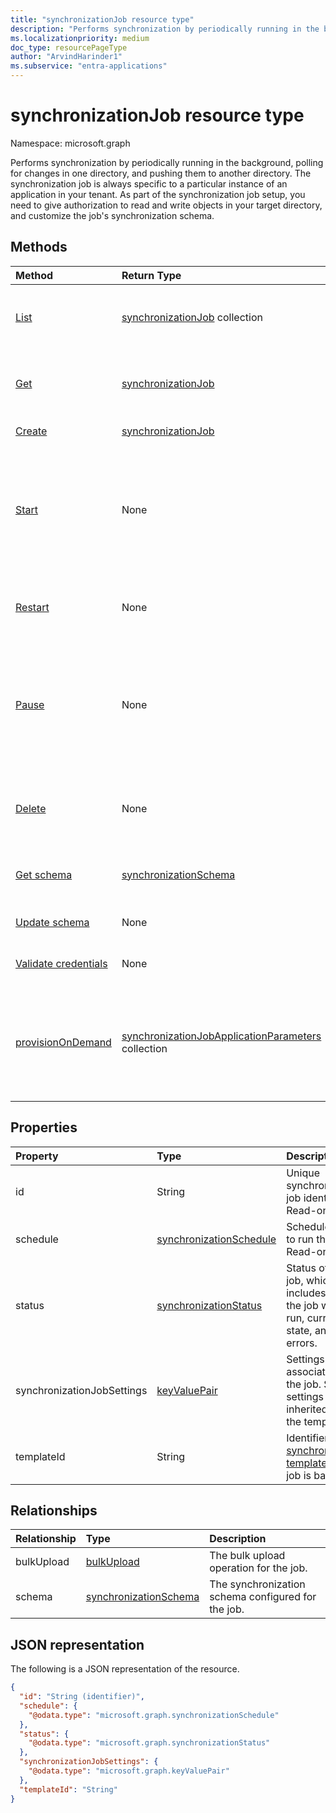 ```yaml
---
title: "synchronizationJob resource type"
description: "Performs synchronization by periodically running in the background, polling for changes in one directory, and pushing them to another directory."
ms.localizationpriority: medium
doc_type: resourcePageType
author: "ArvindHarinder1"
ms.subservice: "entra-applications"
---
```


# synchronizationJob resource type

Namespace: microsoft.graph

Performs synchronization by periodically running in the background, polling for changes in one directory, and pushing them to another directory. The synchronization job is always specific to a particular instance of an application in your tenant. As part of the synchronization job setup, you need to give authorization to read and write objects in your target directory, and customize the job's synchronization schema.

## Methods

| Method        | Return Type               | Description                  |
|:--------------|:--------------------------|:-----------------------------|
|[List](../api/synchronization-synchronization-list-jobs.md)             |[synchronizationJob](synchronization-synchronizationjob.md) collection  |List existing jobs for a given application instance (service principal).|
|[Get](../api/synchronization-synchronizationjob-get.md) | [synchronizationJob](synchronization-synchronizationjob.md) |Read properties and relationships of a synchronizationJob object.|
|[Create](../api/synchronization-synchronization-post-jobs.md)         |[synchronizationJob](synchronization-synchronizationjob.md)   |Create new job for a given application.|
|[Start](../api/synchronization-synchronizationjob-start.md)          |None   |Start synchronization. If the job is in a paused state, it continues from the point where the job was paused. If the job is in quarantine, the quarantine status is cleared.|
|[Restart](../api/synchronization-synchronizationjob-restart.md)      |None   |Force the job to start over and re-process all the objects in the directory.|
|[Pause](../api/synchronization-synchronizationjob-pause.md)          |None   |Temporarily stop synchronization. All the progress, including job state, is persisted, and the job will continue from where it left off when a [Start](../api/synchronization-synchronizationjob-start.md) call is made.|
|[Delete](../api/synchronization-synchronizationjob-delete.md)        |None   |Stop synchronization, and permanently delete all the state associated with the job.|
|[Get schema](../api/synchronization-synchronizationschema-get.md)    |[synchronizationSchema](synchronization-synchronizationschema.md)   |Retrieve the job's effective synchronization schema.|
|[Update schema](../api/synchronization-synchronizationschema-update.md)    |None   |Update the job's synchronization schema. |
|[Validate credentials](../api/synchronization-synchronizationjob-validatecredentials.md)|None|Test provided credentials against target directory.|
|[provisionOnDemand](../api/synchronization-synchronizationjob-provisionondemand.md)|[synchronizationJobApplicationParameters](../resources/synchronization-synchronizationjobapplicationparameters.md) collection|Represents the objects that will be provisioned and the synchronization rules executed. The resource is primarily used for on-demand provisioning. |
## Properties

| Property      | Type      | Description    |
|:--------------|:----------|:---------------|
|id             |String                     |Unique synchronization job identifier. Read-only.|
|schedule       |[synchronizationSchedule](synchronization-synchronizationschedule.md)|Schedule used to run the job. Read-only.|
|status         |[synchronizationStatus](synchronization-synchronizationstatus.md)     |Status of the job, which includes when the job was last run, current job state, and errors.|
|synchronizationJobSettings   |[keyValuePair](keyvaluepair.md)    |Settings associated with the job. Some settings are inherited from the template.|
|templateId     |String    |Identifier of the [synchronization template](synchronization-synchronizationtemplate.md) this job is based on.|

## Relationships
| Relationship | Type    |Description|
|:---------------|:--------|:----------|
|bulkUpload|[bulkUpload](synchronization-bulkupload.md) | The bulk upload operation for the job.|
|schema|[synchronizationSchema](synchronization-synchronizationschema.md)| The synchronization schema configured for the job.|

## JSON representation

The following is a JSON representation of the resource.

<!-- {
  "blockType": "resource",
  "optionalProperties": [

  ],
  "keyProperty": "id",
  "@odata.type": "microsoft.graph.synchronizationJob"
}-->

```json
{
  "id": "String (identifier)",
  "schedule": {
    "@odata.type": "microsoft.graph.synchronizationSchedule"
  },
  "status": {
    "@odata.type": "microsoft.graph.synchronizationStatus"
  },
  "synchronizationJobSettings": {
    "@odata.type": "microsoft.graph.keyValuePair"
  },
  "templateId": "String"
}
```

<!-- uuid: 8fcb5dbc-d5aa-4681-8e31-b001d5168d79
2015-10-25 14:57:30 UTC -->
<!--
{
  "type": "#page.annotation",
  "description": "synchronizationJob resource",
  "keywords": "",
  "section": "documentation",
  "tocPath": "",
  "suppressions": []
}
-->


